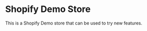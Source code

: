 Shopify Demo Store
==================

This is a Shopify Demo store that can be used to try new features.
